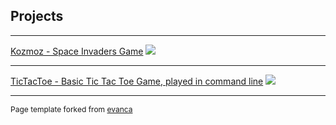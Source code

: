 ## Projects

---

[Kozmoz - Space Invaders Game](/sample_page)
<img src="https://raw.githubusercontent.com/soderqw/Kozmoz/master/logo.png"/>

---

[TicTacToe - Basic Tic Tac Toe Game, played in command line](/sample_page)
<img src="https://miro.medium.com/max/2400/1*hVbUfzgUGmaXfQ69U4t1wg.gif "/>

---

<p style="font-size:12px">Page template forked from <a href="https://github.com/evanca/quick-portfolio">evanca</a></p>
<!-- Remove above link if you don't want to attibute -->
